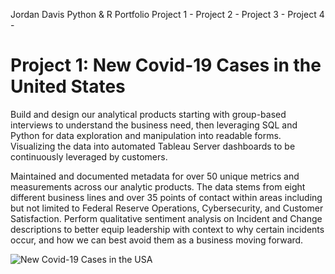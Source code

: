 Jordan Davis Python & R Portfolio
Project 1 -
Project 2 - 
Project 3 - 
Project 4 - 



# Project 1: New Covid-19 Cases in the United States
Build and design our analytical products starting with group-based interviews to understand the business need, then leveraging SQL and Python for data exploration and manipulation into readable forms. Visualizing the data into automated Tableau Server dashboards to be continuously leveraged by customers. 

Maintained and documented metadata for over 50 unique metrics and measurements across our analytic products. The data stems from eight different business lines and over 35 points of contact within areas including but not limited to Federal Reserve Operations, Cybersecurity, and Customer Satisfaction.
Perform qualitative sentiment analysis on Incident and Change descriptions to better equip leadership with context to why certain incidents occur, and how we can best avoid them as a business moving forward.

![New Covid-19 Cases in the USA](/assets/images/tux.png)

